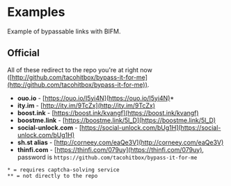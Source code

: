 # Examples
Example of bypassable links with BIFM.

## Official
All of these redirect to the repo you're at right now ([http://github.com/tacohitbox/bypass-it-for-me](http://github.com/tacohitbox/bypass-it-for-me)).
- **ouo.io** - [https://ouo.io/I5yi4N](https://ouo.io/I5yi4N)*
- **ity.im** - [http://ity.im/9TcZx](http://ity.im/9TcZx)
- **boost.ink** - [https://boost.ink/kvangf](https://boost.ink/kvangf)
- **boostme.link** - [https://boostme.link/5l_D](https://boostme.link/5l_D) 
- **social-unlock.com** - [https://social-unlock.com/bUg1H](https://social-unlock.com/bUg1H)
- **sh.st alias** - [http://corneey.com/eaQe3V](http://corneey.com/eaQe3V)
- **thinfi.com** - [https://thinfi.com/079uy](https://thinfi.com/079uy), password is ``https://github.com/tacohitbox/bypass-it-for-me``

```
* = requires captcha-solving service
** = not directly to the repo
```